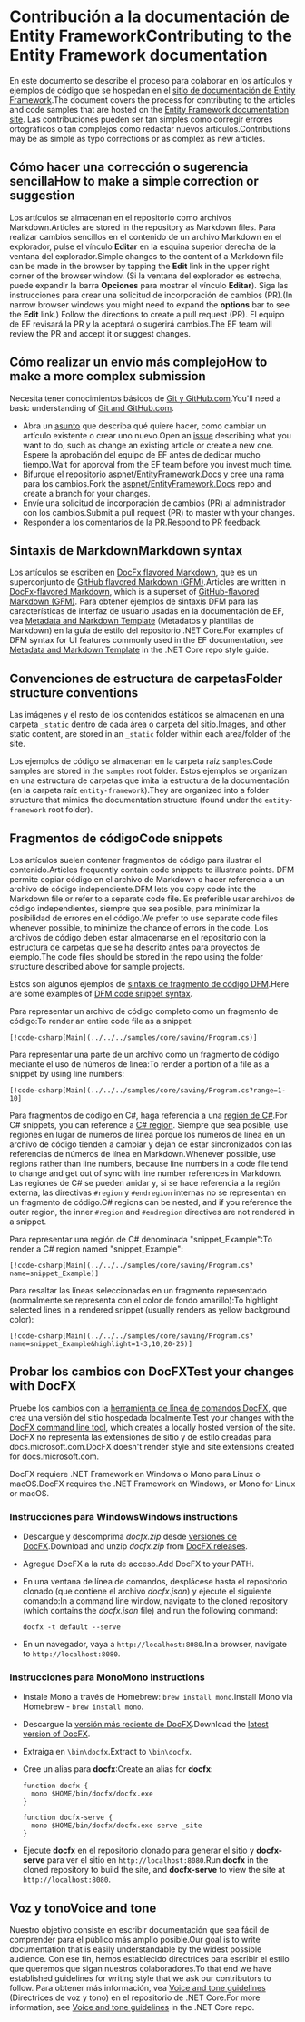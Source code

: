 # <a name="contributing-to-the-entity-framework-documentation"></a><span data-ttu-id="fadae-101">Contribución a la documentación de Entity Framework</span><span class="sxs-lookup"><span data-stu-id="fadae-101">Contributing to the Entity Framework documentation</span></span>

<span data-ttu-id="fadae-102">En este documento se describe el proceso para colaborar en los artículos y ejemplos de código que se hospedan en el [sitio de documentación de Entity Framework](https://docs.microsoft.com/ef).</span><span class="sxs-lookup"><span data-stu-id="fadae-102">The document covers the process for contributing to the articles and code samples that are hosted on the [Entity Framework documentation site](https://docs.microsoft.com/ef).</span></span> <span data-ttu-id="fadae-103">Las contribuciones pueden ser tan simples como corregir errores ortográficos o tan complejos como redactar nuevos artículos.</span><span class="sxs-lookup"><span data-stu-id="fadae-103">Contributions may be as simple as typo corrections or as complex as new articles.</span></span>

## <a name="how-to-make-a-simple-correction-or-suggestion"></a><span data-ttu-id="fadae-104">Cómo hacer una corrección o sugerencia sencilla</span><span class="sxs-lookup"><span data-stu-id="fadae-104">How to make a simple correction or suggestion</span></span>

<span data-ttu-id="fadae-105">Los artículos se almacenan en el repositorio como archivos Markdown.</span><span class="sxs-lookup"><span data-stu-id="fadae-105">Articles are stored in the repository as Markdown files.</span></span> <span data-ttu-id="fadae-106">Para realizar cambios sencillos en el contenido de un archivo Markdown en el explorador, pulse el vínculo **Editar** en la esquina superior derecha de la ventana del explorador.</span><span class="sxs-lookup"><span data-stu-id="fadae-106">Simple changes to the content of a Markdown file can be made in the browser by tapping the **Edit** link in the upper right corner of the browser window.</span></span> <span data-ttu-id="fadae-107">(Si la ventana del explorador es estrecha, puede expandir la barra **Opciones** para mostrar el vínculo **Editar**). Siga las instrucciones para crear una solicitud de incorporación de cambios (PR).</span><span class="sxs-lookup"><span data-stu-id="fadae-107">(In narrow browser windows you might need to expand the **options** bar to see the **Edit** link.) Follow the directions to create a pull request (PR).</span></span> <span data-ttu-id="fadae-108">El equipo de EF revisará la PR y la aceptará o sugerirá cambios.</span><span class="sxs-lookup"><span data-stu-id="fadae-108">The EF team will review the PR and accept it or suggest changes.</span></span>

## <a name="how-to-make-a-more-complex-submission"></a><span data-ttu-id="fadae-109">Cómo realizar un envío más complejo</span><span class="sxs-lookup"><span data-stu-id="fadae-109">How to make a more complex submission</span></span>

<span data-ttu-id="fadae-110">Necesita tener conocimientos básicos de [Git y GitHub.com](https://guides.github.com/activities/hello-world/).</span><span class="sxs-lookup"><span data-stu-id="fadae-110">You'll need a basic understanding of [Git and GitHub.com](https://guides.github.com/activities/hello-world/).</span></span>

* <span data-ttu-id="fadae-111">Abra un [asunto](https://github.com/aspnet/EntityFramework.Docs/issues/new) que describa qué quiere hacer, como cambiar un artículo existente o crear uno nuevo.</span><span class="sxs-lookup"><span data-stu-id="fadae-111">Open an [issue](https://github.com/aspnet/EntityFramework.Docs/issues/new) describing what you want to do, such as change an existing article or create a new one.</span></span> <span data-ttu-id="fadae-112">Espere la aprobación del equipo de EF antes de dedicar mucho tiempo.</span><span class="sxs-lookup"><span data-stu-id="fadae-112">Wait for approval from the EF team before you invest much time.</span></span>
* <span data-ttu-id="fadae-113">Bifurque el repositorio [aspnet/EntityFramework.Docs](https://github.com/aspnet/EntityFramework.Docs/) y cree una rama para los cambios.</span><span class="sxs-lookup"><span data-stu-id="fadae-113">Fork the [aspnet/EntityFramework.Docs](https://github.com/aspnet/EntityFramework.Docs/) repo and create a branch for your changes.</span></span>
* <span data-ttu-id="fadae-114">Envíe una solicitud de incorporación de cambios (PR) al administrador con los cambios.</span><span class="sxs-lookup"><span data-stu-id="fadae-114">Submit a pull request (PR) to master with your changes.</span></span>
* <span data-ttu-id="fadae-115">Responder a los comentarios de la PR.</span><span class="sxs-lookup"><span data-stu-id="fadae-115">Respond to PR feedback.</span></span>

## <a name="markdown-syntax"></a><span data-ttu-id="fadae-116">Sintaxis de Markdown</span><span class="sxs-lookup"><span data-stu-id="fadae-116">Markdown syntax</span></span>

<span data-ttu-id="fadae-117">Los artículos se escriben en [DocFx flavored Markdown](http://dotnet.github.io/docfx/spec/docfx_flavored_markdown.html), que es un superconjunto de [GitHub flavored Markdown (GFM)](https://guides.github.com/features/mastering-markdown/).</span><span class="sxs-lookup"><span data-stu-id="fadae-117">Articles are written in [DocFx-flavored Markdown](http://dotnet.github.io/docfx/spec/docfx_flavored_markdown.html), which is a superset of [GitHub-flavored Markdown (GFM)](https://guides.github.com/features/mastering-markdown/).</span></span> <span data-ttu-id="fadae-118">Para obtener ejemplos de sintaxis DFM para las características de interfaz de usuario usadas en la documentación de EF, vea [Metadata and Markdown Template](https://github.com/dotnet/docs/blob/master/styleguide/template.md) (Metadatos y plantillas de Markdown) en la guía de estilo del repositorio .NET Core.</span><span class="sxs-lookup"><span data-stu-id="fadae-118">For examples of DFM syntax for UI features commonly used in the EF documentation, see [Metadata and Markdown Template](https://github.com/dotnet/docs/blob/master/styleguide/template.md) in the .NET Core repo style guide.</span></span> 

## <a name="folder-structure-conventions"></a><span data-ttu-id="fadae-119">Convenciones de estructura de carpetas</span><span class="sxs-lookup"><span data-stu-id="fadae-119">Folder structure conventions</span></span>

<span data-ttu-id="fadae-120">Las imágenes y el resto de los contenidos estáticos se almacenan en una carpeta `_static` dentro de cada área o carpeta del sitio.</span><span class="sxs-lookup"><span data-stu-id="fadae-120">Images, and other static content, are stored in an `_static` folder within each area/folder of the site.</span></span>

<span data-ttu-id="fadae-121">Los ejemplos de código se almacenan en la carpeta raíz `samples`.</span><span class="sxs-lookup"><span data-stu-id="fadae-121">Code samples are stored in the `samples` root folder.</span></span> <span data-ttu-id="fadae-122">Estos ejemplos se organizan en una estructura de carpetas que imita la estructura de la documentación (en la carpeta raíz `entity-framework`).</span><span class="sxs-lookup"><span data-stu-id="fadae-122">They are organized into a folder structure that mimics the documentation structure (found under the `entity-framework` root folder).</span></span>

## <a name="code-snippets"></a><span data-ttu-id="fadae-123">Fragmentos de código</span><span class="sxs-lookup"><span data-stu-id="fadae-123">Code snippets</span></span>

<span data-ttu-id="fadae-124">Los artículos suelen contener fragmentos de código para ilustrar el contenido.</span><span class="sxs-lookup"><span data-stu-id="fadae-124">Articles frequently contain code snippets to illustrate points.</span></span> <span data-ttu-id="fadae-125">DFM permite copiar código en el archivo de Markdown o hacer referencia a un archivo de código independiente.</span><span class="sxs-lookup"><span data-stu-id="fadae-125">DFM lets you copy code into the Markdown file or refer to a separate code file.</span></span> <span data-ttu-id="fadae-126">Es preferible usar archivos de código independientes, siempre que sea posible, para minimizar la posibilidad de errores en el código.</span><span class="sxs-lookup"><span data-stu-id="fadae-126">We prefer to use separate code files whenever possible, to minimize the chance of errors in the code.</span></span> <span data-ttu-id="fadae-127">Los archivos de código deben estar almacenarse en el repositorio con la estructura de carpetas que se ha descrito antes para proyectos de ejemplo.</span><span class="sxs-lookup"><span data-stu-id="fadae-127">The code files should be stored in the repo using the folder structure described above for sample projects.</span></span>

<span data-ttu-id="fadae-128">Estos son algunos ejemplos de [sintaxis de fragmento de código DFM](http://dotnet.github.io/docfx/spec/docfx_flavored_markdown.html#code-snippet).</span><span class="sxs-lookup"><span data-stu-id="fadae-128">Here are some examples of [DFM code snippet syntax](http://dotnet.github.io/docfx/spec/docfx_flavored_markdown.html#code-snippet).</span></span>

<span data-ttu-id="fadae-129">Para representar un archivo de código completo como un fragmento de código:</span><span class="sxs-lookup"><span data-stu-id="fadae-129">To render an entire code file as a snippet:</span></span>

``` none
[!code-csharp[Main](../../../samples/core/saving/Program.cs)]
```

<span data-ttu-id="fadae-130">Para representar una parte de un archivo como un fragmento de código mediante el uso de números de línea:</span><span class="sxs-lookup"><span data-stu-id="fadae-130">To render a portion of a file as a snippet by using line numbers:</span></span>

``` none
[!code-csharp[Main](../../../samples/core/saving/Program.cs?range=1-10]
```

<span data-ttu-id="fadae-131">Para fragmentos de código en C#, haga referencia a una [región de C#](https://msdn.microsoft.com/library/9a1ybwek.aspx).</span><span class="sxs-lookup"><span data-stu-id="fadae-131">For C# snippets, you can reference a [C# region](https://msdn.microsoft.com/library/9a1ybwek.aspx).</span></span> <span data-ttu-id="fadae-132">Siempre que sea posible, use regiones en lugar de números de línea porque los números de línea en un archivo de código tienden a cambiar y dejan de estar sincronizados con las referencias de números de línea en Markdown.</span><span class="sxs-lookup"><span data-stu-id="fadae-132">Whenever possible, use regions rather than line numbers, because line numbers in a code file tend to change and get out of sync with line number references in Markdown.</span></span> <span data-ttu-id="fadae-133">Las regiones de C# se pueden anidar y, si se hace referencia a la región externa, las directivas `#region` y `#endregion` internas no se representan en un fragmento de código.</span><span class="sxs-lookup"><span data-stu-id="fadae-133">C# regions can be nested, and if you reference the outer region, the inner `#region` and `#endregion` directives are not rendered in a snippet.</span></span>

<span data-ttu-id="fadae-134">Para representar una región de C# denominada "snippet_Example":</span><span class="sxs-lookup"><span data-stu-id="fadae-134">To render a C# region named "snippet_Example":</span></span>

``` none
[!code-csharp[Main](../../../samples/core/saving/Program.cs?name=snippet_Example)]
```

<span data-ttu-id="fadae-135">Para resaltar las líneas seleccionadas en un fragmento representado (normalmente se representa con el color de fondo amarillo):</span><span class="sxs-lookup"><span data-stu-id="fadae-135">To highlight selected lines in a rendered snippet (usually renders as yellow background color):</span></span>

``` none
[!code-csharp[Main](../../../samples/core/saving/Program.cs?name=snippet_Example&highlight=1-3,10,20-25)]
```

## <a name="test-your-changes-with-docfx"></a><span data-ttu-id="fadae-136">Probar los cambios con DocFX</span><span class="sxs-lookup"><span data-stu-id="fadae-136">Test your changes with DocFX</span></span>

<span data-ttu-id="fadae-137">Pruebe los cambios con la [herramienta de línea de comandos DocFX](https://dotnet.github.io/docfx/tutorial/docfx_getting_started.html#2-use-docfx-as-a-command-line-tool), que crea una versión del sitio hospedada localmente.</span><span class="sxs-lookup"><span data-stu-id="fadae-137">Test your changes with the [DocFX command line tool](https://dotnet.github.io/docfx/tutorial/docfx_getting_started.html#2-use-docfx-as-a-command-line-tool), which creates a locally hosted version of the site.</span></span> <span data-ttu-id="fadae-138">DocFX no representa las extensiones de sitio y de estilo creadas para docs.microsoft.com.</span><span class="sxs-lookup"><span data-stu-id="fadae-138">DocFX doesn't render style and site extensions created for docs.microsoft.com.</span></span>

<span data-ttu-id="fadae-139">DocFX requiere .NET Framework en Windows o Mono para Linux o macOS.</span><span class="sxs-lookup"><span data-stu-id="fadae-139">DocFX requires the .NET Framework on Windows, or Mono for Linux or macOS.</span></span>

### <a name="windows-instructions"></a><span data-ttu-id="fadae-140">Instrucciones para Windows</span><span class="sxs-lookup"><span data-stu-id="fadae-140">Windows instructions</span></span>

* <span data-ttu-id="fadae-141">Descargue y descomprima *docfx.zip* desde [versiones de DocFX](https://github.com/dotnet/docfx/releases).</span><span class="sxs-lookup"><span data-stu-id="fadae-141">Download and unzip *docfx.zip* from [DocFX releases](https://github.com/dotnet/docfx/releases).</span></span>
* <span data-ttu-id="fadae-142">Agregue DocFX a la ruta de acceso.</span><span class="sxs-lookup"><span data-stu-id="fadae-142">Add DocFX to your PATH.</span></span>
* <span data-ttu-id="fadae-143">En una ventana de línea de comandos, desplácese hasta el repositorio clonado (que contiene el archivo *docfx.json*) y ejecute el siguiente comando:</span><span class="sxs-lookup"><span data-stu-id="fadae-143">In a command line window, navigate to the cloned repository (which contains the *docfx.json* file) and run the following command:</span></span>

   ``` console
   docfx -t default --serve
   ```

* <span data-ttu-id="fadae-144">En un navegador, vaya a `http://localhost:8080`.</span><span class="sxs-lookup"><span data-stu-id="fadae-144">In a browser, navigate to `http://localhost:8080`.</span></span>

### <a name="mono-instructions"></a><span data-ttu-id="fadae-145">Instrucciones para Mono</span><span class="sxs-lookup"><span data-stu-id="fadae-145">Mono instructions</span></span>

* <span data-ttu-id="fadae-146">Instale Mono a través de Homebrew: `brew install mono`.</span><span class="sxs-lookup"><span data-stu-id="fadae-146">Install Mono via Homebrew - `brew install mono`.</span></span>
* <span data-ttu-id="fadae-147">Descargue la [versión más reciente de DocFX](https://github.com/dotnet/docfx/releases/tag/v2.7.2).</span><span class="sxs-lookup"><span data-stu-id="fadae-147">Download the [latest version of DocFX](https://github.com/dotnet/docfx/releases/tag/v2.7.2).</span></span>
* <span data-ttu-id="fadae-148">Extraiga en `\bin\docfx`.</span><span class="sxs-lookup"><span data-stu-id="fadae-148">Extract to `\bin\docfx`.</span></span>
* <span data-ttu-id="fadae-149">Cree un alias para **docfx**:</span><span class="sxs-lookup"><span data-stu-id="fadae-149">Create an alias for **docfx**:</span></span>

  ``` console
  function docfx {
    mono $HOME/bin/docfx/docfx.exe
  }

  function docfx-serve {
    mono $HOME/bin/docfx/docfx.exe serve _site
  }
  ```

* <span data-ttu-id="fadae-150">Ejecute **docfx** en el repositorio clonado para generar el sitio y **docfx-serve** para ver el sitio en `http://localhost:8080`.</span><span class="sxs-lookup"><span data-stu-id="fadae-150">Run **docfx** in the cloned repository to build the site, and **docfx-serve** to view the site at `http://localhost:8080`.</span></span>

## <a name="voice-and-tone"></a><span data-ttu-id="fadae-151">Voz y tono</span><span class="sxs-lookup"><span data-stu-id="fadae-151">Voice and tone</span></span>

<span data-ttu-id="fadae-152">Nuestro objetivo consiste en escribir documentación que sea fácil de comprender para el público más amplio posible.</span><span class="sxs-lookup"><span data-stu-id="fadae-152">Our goal is to write documentation that is easily understandable by the widest possible audience.</span></span> <span data-ttu-id="fadae-153">Con ese fin, hemos establecido directrices para escribir el estilo que queremos que sigan nuestros colaboradores.</span><span class="sxs-lookup"><span data-stu-id="fadae-153">To that end we have established guidelines for writing style that we ask our contributors to follow.</span></span> <span data-ttu-id="fadae-154">Para obtener más información, vea [Voice and tone guidelines](https://github.com/dotnet/docs/blob/master/styleguide/voice-tone.md) (Directrices de voz y tono) en el repositorio de .NET Core.</span><span class="sxs-lookup"><span data-stu-id="fadae-154">For more information, see [Voice and tone guidelines](https://github.com/dotnet/docs/blob/master/styleguide/voice-tone.md) in the .NET Core repo.</span></span>
